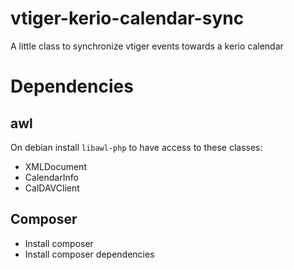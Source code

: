 # vtiger-kerio-calendar-sync
A little class to synchronize vtiger events towards a kerio calendar

# Dependencies

## awl
On debian install `libawl-php` to have access to these classes:
* XMLDocument
* CalendarInfo
* CalDAVClient

## Composer
* Install composer
* Install composer dependencies